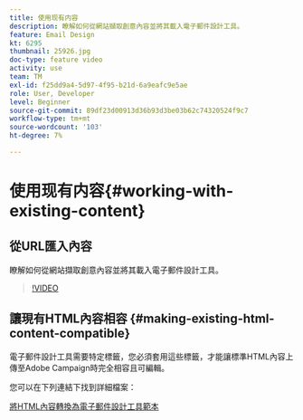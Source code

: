 ```yaml
---
title: 使用现有内容
description: 瞭解如何從網站擷取創意內容並將其載入電子郵件設計工具。
feature: Email Design
kt: 6295
thumbnail: 25926.jpg
doc-type: feature video
activity: use
team: TM
exl-id: f25dd9a4-5d97-4f95-b21d-6a9eafc9e5ae
role: User, Developer
level: Beginner
source-git-commit: 89df23d00913d36b93d3be03b62c74320524f9c7
workflow-type: tm+mt
source-wordcount: '103'
ht-degree: 7%

---
```


# 使用现有内容{#working-with-existing-content}

## 從URL匯入內容

瞭解如何從網站擷取創意內容並將其載入電子郵件設計工具。

>[!VIDEO](https://video.tv.adobe.com/v/25926?quality=12&learn=on)

## 讓現有HTML內容相容 {#making-existing-html-content-compatible}

電子郵件設計工具需要特定標籤，您必須套用這些標籤，才能讓標準HTML內容上傳至Adobe Campaign時完全相容且可編輯。

您可以在下列連結下找到詳細檔案：

[將HTML內容轉換為電子郵件設計工具範本](https://experienceleague.adobe.com/docs/campaign-standard/using/designing-content/building-email-content/using-existing-content.html?lang=en)
